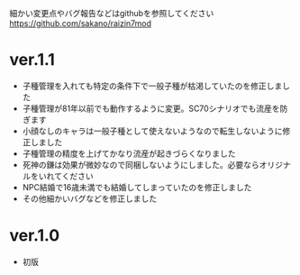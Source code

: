 細かい変更点やバグ報告などはgithubを参照してください
https://github.com/sakano/raizin7mod

ver.1.1
================================================================================
- 子種管理を入れても特定の条件下で一般子種が枯渇していたのを修正しました
- 子種管理が81年以前でも動作するように変更。SC70シナリオでも流産を防ぎます
- 小顔なしのキャラは一般子種として使えないようなので転生しないように修正しました
- 子種管理の精度を上げてかなり流産が起きづらくなりました
- 死神の鎌は効果が微妙なので同梱しないようにしました。必要ならオリジナルをいれてください
- NPC結婚で16歳未満でも結婚してしまっていたのを修正しました
- その他細かいバグなどを修正しました

ver.1.0
================================================================================
- 初版

